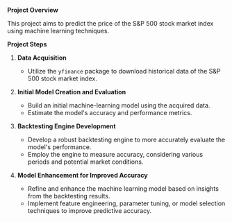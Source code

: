 
**Project Overview**

This project aims to predict the price of the S&P 500 stock market index using machine learning techniques.

**Project Steps**

1. **Data Acquisition**
    - Utilize the `yfinance` package to download historical data of the S&P 500 stock market index.

2. **Initial Model Creation and Evaluation**
    - Build an initial machine-learning model using the acquired data.
    - Estimate the model's accuracy and performance metrics.

3. **Backtesting Engine Development**
    - Develop a robust backtesting engine to more accurately evaluate the model's performance.
    - Employ the engine to measure accuracy, considering various periods and potential market conditions.

4. **Model Enhancement for Improved Accuracy**
    - Refine and enhance the machine learning model based on insights from the backtesting results.
    - Implement feature engineering, parameter tuning, or model selection techniques to improve predictive accuracy.

